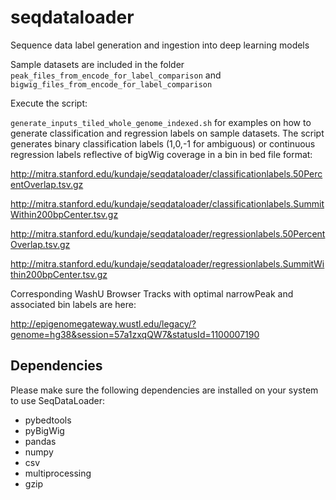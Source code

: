# seqdataloader
Sequence data label generation and ingestion into deep learning models


Sample datasets are included in the folder `peak_files_from_encode_for_label_comparison` and `bigwig_files_from_encode_for_label_comparison`

Execute the script:

`generate_inputs_tiled_whole_genome_indexed.sh` for examples on how to generate classification and regression labels on sample datasets.
The script generates binary classification labels (1,0,-1 for ambiguous) or continuous regression labels reflective of bigWig coverage in a bin  in bed file format:

http://mitra.stanford.edu/kundaje/seqdataloader/classificationlabels.50PercentOverlap.tsv.gz

http://mitra.stanford.edu/kundaje/seqdataloader/classificationlabels.SummitWithin200bpCenter.tsv.gz

http://mitra.stanford.edu/kundaje/seqdataloader/regressionlabels.50PercentOverlap.tsv.gz

http://mitra.stanford.edu/kundaje/seqdataloader/regressionlabels.SummitWithin200bpCenter.tsv.gz

Corresponding WashU Browser Tracks with optimal narrowPeak and associated bin labels are here:

http://epigenomegateway.wustl.edu/legacy/?genome=hg38&session=57a1zxqQW7&statusId=1100007190


## Dependencies

Please make sure the following dependencies are installed on your system to use SeqDataLoader:
* pybedtools
* pyBigWig 
* pandas
* numpy
* csv
* multiprocessing
* gzip 



